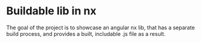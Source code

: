 # Buildable lib in nx

The goal of the project is to showcase an angular nx lib, that has a separate build process, and provides a built, includable .js file as a result.
